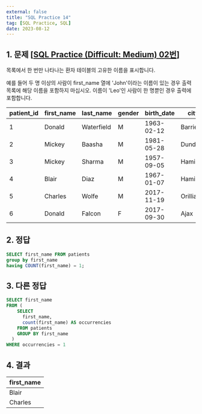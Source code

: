```yaml
---
external: false
title: "SQL Practice 14"
tag: [SQL Practice, SQL]
date: 2023-08-12
---
```


## 1. 문제 [[SQL Practice (Difficult: Medium) 02번](https://www.sql-practice.com/)]

목록에서 한 번만 나타나는 환자 테이블의 고유한 이름을 표시합니다.

예를 들어 두 명 이상의 사람이 first_name 열에 'John'이라는 이름이 있는 경우 출력 목록에 해당 이름을 포함하지 마십시오. 이름이 'Leo'인 사람이 한 명뿐인 경우 출력에 포함합니다.

| patient_id | first_name | last_name  | gender | birth_date | city     | province_id | allergies  | height | weight |
|------------|------------|------------|--------|------------|----------|-------------|------------|--------|--------|
| 1          | Donald     | Waterfield | M      | 1963-02-12 | Barrie   | ON          | NULL       | 156    | 65     |
| 2          | Mickey     | Baasha     | M      | 1981-05-28 | Dundas   | ON          | Sulfa      | 185    | 76     |
| 3          | Mickey     | Sharma     | M      | 1957-09-05 | Hamilton | ON          | Penicillin | 194    | 106    |
| 4          | Blair      | Diaz       | M      | 1967-01-07 | Hamilton | ON          | NULL       | 191    | 104    |
| 5          | Charles    | Wolfe      | M      | 2017-11-19 | Orillia  | ON          | Penicillin | 47     | 10     |
| 6          | Donald     | Falcon     | F      | 2017-09-30 | Ajax     | ON          | Penicillin | 43     | 5      |

## 2. 정답

```sql
SELECT first_name FROM patients
group by first_name
having COUNT(first_name) = 1;
```

## 3. 다른 정답

```sql
SELECT first_name
FROM (
    SELECT
      first_name,
      count(first_name) AS occurrencies
    FROM patients
    GROUP BY first_name
  )
WHERE occurrencies = 1
```

## 4. 결과

| first_name |
|------------|
| Blair      |
| Charles    |
